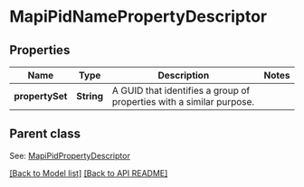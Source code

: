 
# MapiPidNamePropertyDescriptor
## Properties
Name | Type | Description | Notes
------------ | ------------- | ------------- | -------------
**propertySet** | **String** | A GUID that identifies a group of properties with a similar purpose.              | 


## Parent class

See: [MapiPidPropertyDescriptor](MapiPidPropertyDescriptor.md)

[[Back to Model list]](Models.md) [[Back to API README]](README.md)

